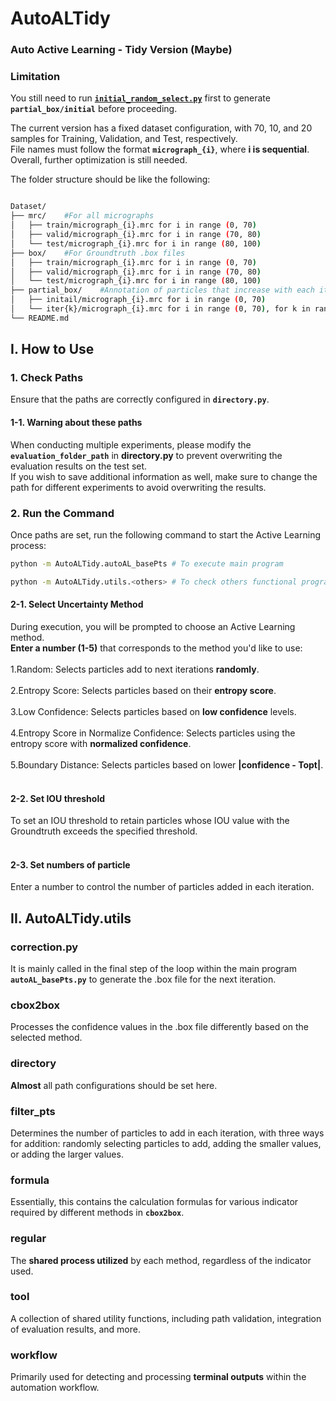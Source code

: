 # AutoALTidy<br>
### Auto Active Learning - Tidy Version **(Maybe)**
### Limitation
You still need to run [**`initial_random_select.py`**](https://github.com/Gratia2533/cryyy/blob/main/main_pts/initial_random_select.py) first to generate **`partial_box/initial`** before proceeding.<br>

The current version has a fixed dataset configuration, with 70, 10, and 20 samples for Training, Validation, and Test, respectively.<br>
File names must follow the format **`micrograph_{i}`**, where **i is sequential**. Overall, further optimization is still needed.<br>

The folder structure should be like the following:

```bash

Dataset/
├── mrc/    #For all micrographs
│   ├── train/micrograph_{i}.mrc for i in range (0, 70)
│   ├── valid/micrograph_{i}.mrc for i in range (70, 80)
│   └── test/micrograph_{i}.mrc for i in range (80, 100)
├── box/    #For Groundtruth .box files
│   ├── train/micrograph_{i}.mrc for i in range (0, 70)
│   ├── valid/micrograph_{i}.mrc for i in range (70, 80)
│   └── test/micrograph_{i}.mrc for i in range (80, 100)
├── partial_box/    #Annotation of particles that increase with each iteration
│   ├── initail/micrograph_{i}.mrc for i in range (0, 70)
│   └── iter{k}/micrograph_{i}.mrc for i in range (0, 70), for k in range (1,9)
└── README.md

```

## I. How to Use

### 1. Check Paths
Ensure that the paths are correctly configured in **`directory.py`**.

#### 1-1. Warning about these paths
When conducting multiple experiments, please modify the **`evaluation_folder_path`** in **directory.py** to prevent overwriting the evaluation results on the test set. <br> 
If you wish to save additional information as well, make sure to change the path for different experiments to avoid overwriting the results.

### 2. Run the Command
Once paths are set, run the following command to start the Active Learning process:

```bash
python -m AutoALTidy.autoAL_basePts # To execute main program
```
```bash
python -m AutoALTidy.utils.<others> # To check others functional programs in AutoALTidy/utils
```
#### 2-1. Select Uncertainty Method
During execution, you will be prompted to choose an Active Learning method.  
**Enter a number (1-5)** that corresponds to the method you'd like to use:  
<br>
1.Random: Selects particles add to next iterations **randomly**.  
<br>
2.Entropy Score: Selects particles based on their **entropy score**.  
<br>
3.Low Confidence: Selects particles based on **low confidence** levels.  
<br>
4.Entropy Score in Normalize Confidence: Selects particles using the entropy score with **normalized confidence**.  
<br>
5.Boundary Distance: Selects particles based on lower **|confidence - Topt|**.  
<br>

#### 2-2. Set IOU threshold
To set an IOU threshold to retain particles whose IOU value with the Groundtruth exceeds the specified threshold.  
<br>

#### 2-3. Set numbers of particle 
Enter a number to control the number of particles added in each iteration.

## II. AutoALTidy.utils

### correction.py

It is mainly called in the final step of the loop within the main program **`autoAL_basePts.py`** to generate the .box file for the next iteration.

### cbox2box

Processes the confidence values in the .box file differently based on the selected method.

### directory

**Almost** all path configurations should be set here.

### filter_pts

Determines the number of particles to add in each iteration, with three ways for addition: randomly selecting particles to add, adding the smaller values, or adding the larger values.

### formula

Essentially, this contains the calculation formulas for various indicator required by different methods in **`cbox2box`**.

### regular

The **shared process utilized** by each method, regardless of the indicator used.

### tool

A collection of shared utility functions, including path validation, integration of evaluation results, and more.

### workflow

Primarily used for detecting and processing **terminal outputs** within the automation workflow.
